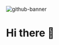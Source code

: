 ![github-banner](https://github.com/ATLAS2002/ATLAS2002/assets/123821746/81aaa4a4-317a-4695-aa2e-01bbf75a55be)
# Hi there 👋


<!--
**ATLAS2002/ATLAS2002** is a ✨ _special_ ✨ repository because its `README.md` (this file) appears on your GitHub profile.

Here are some ideas to get you started:

- 🔭 I’m currently working on ...
- 🌱 I’m currently learning ...
- 👯 I’m looking to collaborate on ...
- 🤔 I’m looking for help with ...
- 💬 Ask me about ...
- 📫 How to reach me: ...
- 😄 Pronouns: ...
- ⚡ Fun fact: ...
-->
